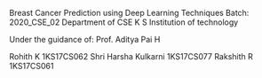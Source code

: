 Breast Cancer Prediction using Deep Learning Techniques
	Batch: 2020_CSE_02
	Department of CSE
	K S Institution of technology

Under the guidance of:   Prof. Aditya Pai H

Rohith K             1KS17CS062
Shri Harsha Kulkarni 1KS17CS077
Rakshith R           1KS17CS061
